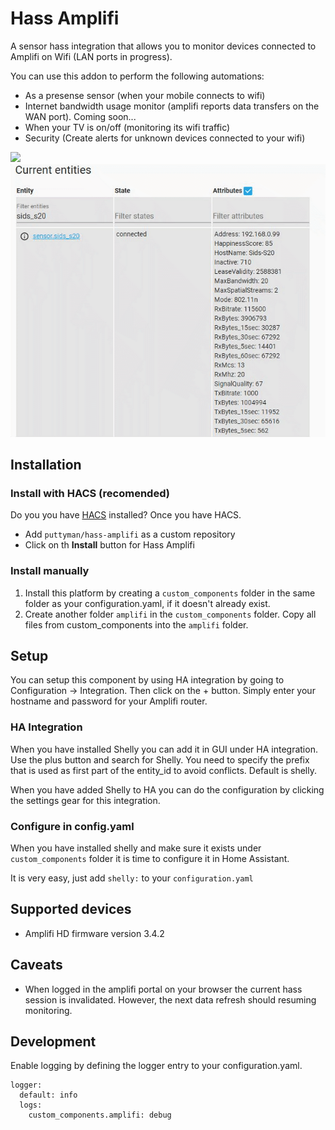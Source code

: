 # Hass Amplifi

A sensor hass integration that allows you to monitor devices connected to Amplifi on Wifi (LAN ports in progress).

You can use this addon to perform the following automations:
- As a presense sensor (when your mobile connects to wifi)
- Internet bandwidth usage monitor (amplifi reports data transfers on the WAN port). Coming soon...
- When your TV is on/off (monitoring its wifi traffic)
- Security (Create alerts for unknown devices connected to your wifi)

![](adding-integration-demo.gif)
![](attributes-demo.gif)

## Installation

### Install with HACS (recomended)

Do you you have [HACS](https://community.home-assistant.io/t/custom-component-hacs) installed? Once you have HACS.
- Add `puttyman/hass-amplifi` as a custom repository
- Click on th **Install** button for Hass Amplifi

### Install manually

1. Install this platform by creating a `custom_components` folder in the same folder as your configuration.yaml, if it doesn't already exist.
2. Create another folder `amplifi` in the `custom_components` folder. Copy all files from custom_components into the `amplifi` folder.

## Setup

You can setup this component by using HA integration by going to Configuration -> Integration. Then click on the + button. Simply enter your hostname and password for your Amplifi router.

### HA Integration

When you have installed Shelly you can add it in GUI under HA integration. Use the plus button and search for Shelly. You need to specify the prefix that is used as first part of the entity_id to avoid conflicts. Default is shelly.

When you have added Shelly to HA you can do the configuration by clicking the settings gear for this integration.

### Configure in config.yaml

When you have installed shelly and make sure it exists under `custom_components` folder it is time to configure it in Home Assistant.

It is very easy, just add `shelly:` to your `configuration.yaml`


## Supported devices
- Amplifi HD firmware version 3.4.2

## Caveats
- When logged in the amplifi portal on your browser the current hass session is invalidated. However, the next data refresh should resuming monitoring.


## Development

Enable logging by defining the logger entry to your configuration.yaml.

```
logger:
  default: info
  logs:
    custom_components.amplifi: debug
```